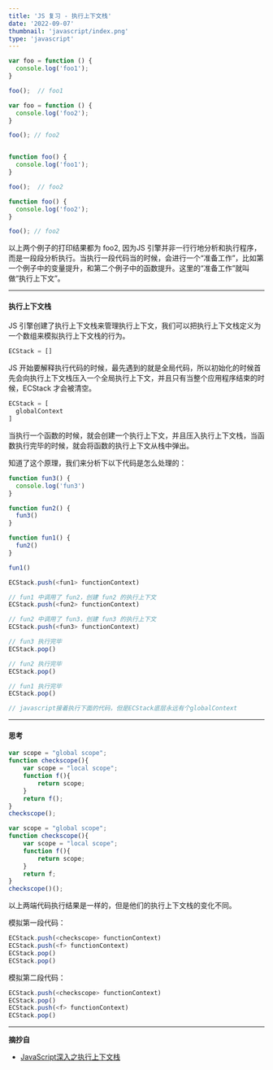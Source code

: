 ```yaml
---
title: 'JS 复习 - 执行上下文栈'
date: '2022-09-07'
thumbnail: 'javascript/index.png'
type: 'javascript'
---
```

```js
var foo = function () {
  console.log('foo1');
}

foo();  // foo1

var foo = function () {
  console.log('foo2');
}

foo(); // foo2
```
```js

function foo() {
  console.log('foo1');
}

foo();  // foo2

function foo() {
  console.log('foo2');
}

foo(); // foo2
```
以上两个例子的打印结果都为 foo2, 因为JS 引擎并非一行行地分析和执行程序，而是一段段分析执行。当执行一段代码当的时候，会进行一个“准备工作”，比如第一个例子中的变量提升，和第二个例子中的函数提升。这里的“准备工作”就叫做“执行上下文”。

---

#### 执行上下文栈

JS 引擎创建了执行上下文栈来管理执行上下文，我们可以把执行上下文栈定义为一个数组来模拟执行上下文栈的行为。

```js
ECStack = []
```

JS 开始要解释执行代码的时候，最先遇到的就是全局代码，所以初始化的时候首先会向执行上下文栈压入一个全局执行上下文，并且只有当整个应用程序结束的时候，ECStack 才会被清空。

```js
ECStack = [
  globalContext
]
```

当执行一个函数的时候，就会创建一个执行上下文，并且压入执行上下文栈，当函数执行完毕的时候，就会将函数的执行上下文从栈中弹出。

知道了这个原理，我们来分析下以下代码是怎么处理的：

```js
function fun3() {
  console.log('fun3')
}

function fun2() {
  fun3()
}

function fun1() {
  fun2()
}

fun1()
```

```js
ECStack.push(<fun1> functionContext)

// fun1 中调用了 fun2，创建 fun2 的执行上下文
ECStack.push(<fun2> functionContext)

// fun2 中调用了 fun3，创建 fun3 的执行上下文
ECStack.push(<fun3> functionContext)

// fun3 执行完毕
ECStack.pop()

// fun2 执行完毕
ECStack.pop()

// fun1 执行完毕
ECStack.pop()

// javascript接着执行下面的代码，但是ECStack底层永远有个globalContext
```

---

#### 思考

```js
var scope = "global scope";
function checkscope(){
    var scope = "local scope";
    function f(){
        return scope;
    }
    return f();
}
checkscope();

var scope = "global scope";
function checkscope(){
    var scope = "local scope";
    function f(){
        return scope;
    }
    return f;
}
checkscope()();
```

以上两端代码执行结果是一样的，但是他们的执行上下文栈的变化不同。

模拟第一段代码：

```js
ECStack.push(<checkscope> functionContext)
ECStack.push(<f> functionContext)
ECStack.pop()
ECStack.pop()
```

模拟第二段代码：
```js
ECStack.push(<checkscope> functionContext)
ECStack.pop()
ECStack.push(<f> functionContext)
ECStack.pop()
```

---
**摘抄自**
- [JavaScript深入之执行上下文栈](https://github.com/mqyqingfeng/Blog/issues/4)